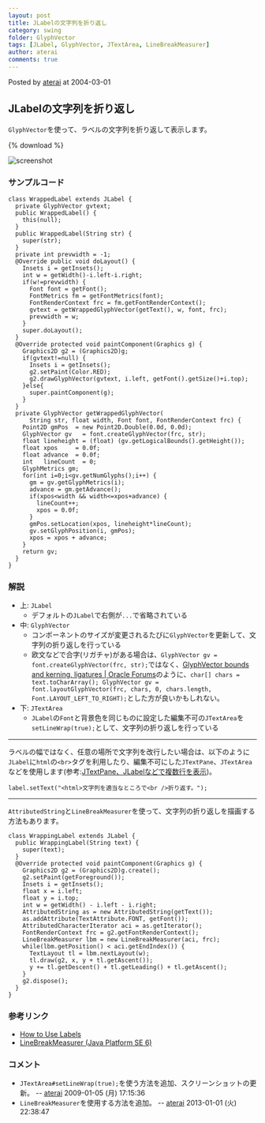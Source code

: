 ```yaml
---
layout: post
title: JLabelの文字列を折り返し
category: swing
folder: GlyphVector
tags: [JLabel, GlyphVector, JTextArea, LineBreakMeasurer]
author: aterai
comments: true
---
```


Posted by [aterai](http://terai.xrea.jp/aterai.html) at 2004-03-01

## JLabelの文字列を折り返し
`GlyphVector`を使って、ラベルの文字列を折り返して表示します。

{% download %}

![screenshot](https://lh4.googleusercontent.com/_9Z4BYR88imo/TQTNbQw2SHI/AAAAAAAAAaw/AApL8KKml8E/s800/GlyphVector.png)

### サンプルコード
<pre class="prettyprint"><code>class WrappedLabel extends JLabel {
  private GlyphVector gvtext;
  public WrappedLabel() {
    this(null);
  }
  public WrappedLabel(String str) {
    super(str);
  }
  private int prevwidth = -1;
  @Override public void doLayout() {
    Insets i = getInsets();
    int w = getWidth()-i.left-i.right;
    if(w!=prevwidth) {
      Font font = getFont();
      FontMetrics fm = getFontMetrics(font);
      FontRenderContext frc = fm.getFontRenderContext();
      gvtext = getWrappedGlyphVector(getText(), w, font, frc);
      prevwidth = w;
    }
    super.doLayout();
  }
  @Override protected void paintComponent(Graphics g) {
    Graphics2D g2 = (Graphics2D)g;
    if(gvtext!=null) {
      Insets i = getInsets();
      g2.setPaint(Color.RED);
      g2.drawGlyphVector(gvtext, i.left, getFont().getSize()+i.top);
    }else{
      super.paintComponent(g);
    }
  }
  private GlyphVector getWrappedGlyphVector(
      String str, float width, Font font, FontRenderContext frc) {
    Point2D gmPos  = new Point2D.Double(0.0d, 0.0d);
    GlyphVector gv   = font.createGlyphVector(frc, str);
    float lineheight = (float) (gv.getLogicalBounds().getHeight());
    float xpos     = 0.0f;
    float advance  = 0.0f;
    int   lineCount  = 0;
    GlyphMetrics gm;
    for(int i=0;i&lt;gv.getNumGlyphs();i++) {
      gm = gv.getGlyphMetrics(i);
      advance = gm.getAdvance();
      if(xpos&lt;width &amp;&amp; width&lt;=xpos+advance) {
        lineCount++;
        xpos = 0.0f;
      }
      gmPos.setLocation(xpos, lineheight*lineCount);
      gv.setGlyphPosition(i, gmPos);
      xpos = xpos + advance;
    }
    return gv;
  }
}
</code></pre>

### 解説
- 上: `JLabel`
    - デフォルトの`JLabel`で右側が`...`で省略されている
- 中: `GlyphVector`
    - コンポーネントのサイズが変更されるたびに`GlyphVector`を更新して、文字列の折り返しを行っている
    - 欧文などで合字(リガチャ)がある場合は、`GlyphVector gv = font.createGlyphVector(frc, str);`ではなく、[GlyphVector bounds and kerning, ligatures | Oracle Forums](https://forums.oracle.com/thread/1289266)のように、`char[] chars = text.toCharArray(); GlyphVector gv = font.layoutGlyphVector(frc, chars, 0, chars.length, Font.LAYOUT_LEFT_TO_RIGHT);`とした方が良いかもしれない。
- 下: `JTextArea`
    - `JLabel`の`Font`と背景色を同じものに設定した編集不可の`JTextArea`を`setLineWrap(true);`として、文字列の折り返しを行っている

<!-- dummy comment line for breaking list -->

- - - -
ラベルの幅ではなく、任意の場所で文字列を改行したい場合は、以下のように`JLabel`に`html`の`<br>`タグを利用したり、編集不可にした`JTextPane`、`JTextArea`などを使用します(参考:[JTextPane、JLabelなどで複数行を表示](http://terai.xrea.jp/Swing/MultiLineLabel.html))。

<pre class="prettyprint"><code>label.setText("&lt;html&gt;文字列を適当なところで&lt;br /&gt;折り返す。");
</code></pre>

- - - -
`AttributedString`と`LineBreakMeasurer`を使って、文字列の折り返しを描画する方法もあります。

<pre class="prettyprint"><code>class WrappingLabel extends JLabel {
  public WrappingLabel(String text) {
    super(text);
  }
  @Override protected void paintComponent(Graphics g) {
    Graphics2D g2 = (Graphics2D)g.create();
    g2.setPaint(getForeground());
    Insets i = getInsets();
    float x = i.left;
    float y = i.top;
    int w = getWidth() - i.left - i.right;
    AttributedString as = new AttributedString(getText());
    as.addAttribute(TextAttribute.FONT, getFont());
    AttributedCharacterIterator aci = as.getIterator();
    FontRenderContext frc = g2.getFontRenderContext();
    LineBreakMeasurer lbm = new LineBreakMeasurer(aci, frc);
    while(lbm.getPosition() &lt; aci.getEndIndex()) {
      TextLayout tl = lbm.nextLayout(w);
      tl.draw(g2, x, y + tl.getAscent());
      y += tl.getDescent() + tl.getLeading() + tl.getAscent();
    }
    g2.dispose();
  }
}
</code></pre>

### 参考リンク
- [How to Use Labels](http://docs.oracle.com/javase/tutorial/uiswing/components/label.html)
- [LineBreakMeasurer (Java Platform SE 6)](http://docs.oracle.com/javase/jp/6/api/java/awt/font/LineBreakMeasurer.html)

<!-- dummy comment line for breaking list -->

### コメント
- `JTextArea#setLineWrap(true);`を使う方法を追加、スクリーンショットの更新。 -- [aterai](http://terai.xrea.jp/aterai.html) 2009-01-05 (月) 17:15:36
- `LineBreakMeasurer`を使用する方法を追加。 -- [aterai](http://terai.xrea.jp/aterai.html) 2013-01-01 (火) 22:38:47

<!-- dummy comment line for breaking list -->

